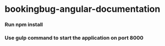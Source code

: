 # bookingbug-angular-documentation

### Run npm install 

### Use gulp command to start the application on port 8000
